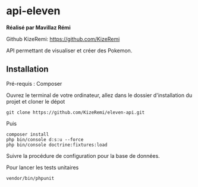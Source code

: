 api-eleven
==========

**Réalisé par Mavillaz Rémi**

Github KizeRemi: https://github.com/KizeRemi  

API permettant de visualiser et créer des Pokemon.

## Installation

Pré-requis : Composer

Ouvrez le terminal de votre ordinateur, allez dans le dossier d'installation du projet et cloner le dépot

```
git clone https://github.com/KizeRemi/eleven-api.git

```

Puis
```
composer install
php bin/console d:s:u --force
php bin/console doctrine:fixtures:load
```

Suivre la procédure de configuration pour la base de données. 

Pour lancer les tests unitaires
```
vendor/bin/phpunit

```
